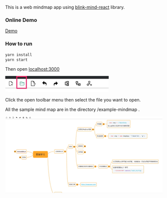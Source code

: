 This is a web mindmap app using [blink-mind-react](https://github.com/awehook/blink-mind-react) library.

### Online Demo

[Demo](https://awehook.github.io/react-mindmap/)

### How to run
```
yarn install
yarn start
```

Then open [localhost:3000](http://localhost:3000)


![image](./screenshots/openfile.jpg)

Click the open toolbar menu then select the file you want to open.

All the sample mind map are in the directory /example-mindmap .

![image](./screenshots/example-mindmap.jpg)
